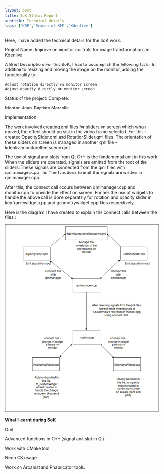 ```yaml
---
layout: post
title: SoK Status Report
subtitle: Technical details
tags: ['KDE','Season of KDE','Kdenlive']
---
```


Here, I have added the technical details for the SoK work. 

Project Name: Improve on monitor controls for image transformations in Kdenlive

A Brief Description: For this SoK, I had to accomplish the following task : In addition to resizing and moving the image on the monitor, adding the functionality to –

    Adjust rotation directly on monitor screen
    Adjust opacity directly on monitor screen

Status of the project: Complete.

Mentor: Jean-Baptiste Mardelle

Implementation:

The work involved creating qml files for sliders on screen which when moved, the effect should persist in the video frame selected. For this I created OpacitySlider.qml and RotationSlider.qml files. The orientation of these sliders on screen is managed in another qml file - kdenlivemonitoreffectscene.qml.

The use of signal and slots from Qt C++ is the fundamental unit in this work. When the sliders are operated, signals are emitted from the root of the sliders. These signals are connected from the qml files with qmlmanager.cpp file. The functions to emit the signals are written in qmlmanager.cpp.

After this, the connect call occurs between qmlmanager.cpp and monitor.cpp to provide the effect on screen. Further the use of widgets to handle the above call is done separately for rotation and opacity slider in keyframewidget.cpp and geometrywidget.cpp files respectively.

Here is the diagram I have created to explain the connect calls between the files : 

![SoK-Tech](/img/SoK-work.jpg)

**What I learnt during SoK**

Qml

Advanced functions in C++ (signal and slot in Qt)

Work with CMake tool

Neon OS usage

Work on Arcanist and Phabricator tools.
